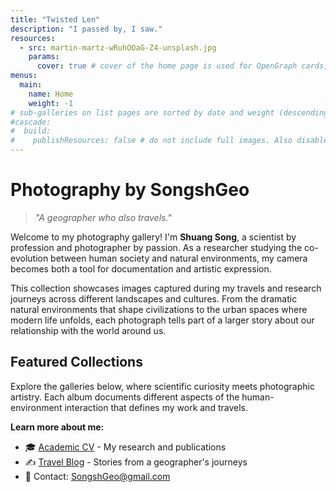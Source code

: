 ```yaml
---
title: "Twisted Len"
description: "I passed by, I saw."
resources:
  - src: martin-martz-wRuhOOaG-Z4-unsplash.jpg
    params:
      cover: true # cover of the home page is used for OpenGraph cards, etc.
menus:
  main:
    name: Home
    weight: -1
# sub-galleries on list pages are sorted by date and weight (descending)
#cascade:
#  build:
#    publishResources: false # do not include full images. Also disable download
---
```


# Photography by SongshGeo

> *"A geographer who also travels."*

Welcome to my photography gallery! I'm **Shuang Song**, a scientist by profession and photographer by passion. As a researcher studying the co-evolution between human society and natural environments, my camera becomes both a tool for documentation and artistic expression.

This collection showcases images captured during my travels and research journeys across different landscapes and cultures. From the dramatic natural environments that shape civilizations to the urban spaces where modern life unfolds, each photograph tells part of a larger story about our relationship with the world around us.

## Featured Collections

Explore the galleries below, where scientific curiosity meets photographic artistry. Each album documents different aspects of the human-environment interaction that defines my work and travels.

**Learn more about me:**
- 🎓 [Academic CV](https://cv.songshgeo.com) - My research and publications
- ✍️ [Travel Blog](https://songshgeo.com) - Stories from a geographer's journeys
- 📧 Contact: [SongshGeo@gmail.com](mailto:SongshGeo@gmail.com)

